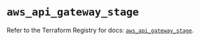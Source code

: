 # `aws_api_gateway_stage`

Refer to the Terraform Registry for docs: [`aws_api_gateway_stage`](https://registry.terraform.io/providers/hashicorp/aws/5.32.1/docs/resources/api_gateway_stage).
